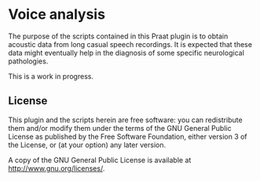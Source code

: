 Voice analysis
==============

The purpose of the scripts contained in this Praat plugin is to obtain
acoustic data from long casual speech recordings. It is expected that these data
might eventually help in the diagnosis of some specific neurological
pathologies.

This is a work in progress.

License
-------

This plugin and the scripts herein are free software: you can redistribute them
and/or modify them under the terms of the GNU General Public License as
published by the Free Software Foundation, either version 3 of
the License, or (at your option) any later version.

A copy of the GNU General Public License is available at
<http://www.gnu.org/licenses/>.
